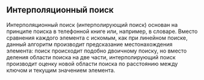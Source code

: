 ## Интерполяционный поиск

Интерполяционный поиск (интерполирующий поиск) основан на принципе поиска в телефонной книге или, например, в словаре. Вместо сравнения каждого элемента с искомым, как при линейном поиске, данный алгоритм производит предсказание местонахождения элемента: поиск происходит подобно двоичному поиску, но вместо деления области поиска на две части, интерполирующий поиск производит оценку новой области поиска по расстоянию между ключом и текущим значением элемента.
